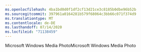 ```yaml
---
ms.openlocfilehash: 4ba1bd0d0f1df2cf13d21ce3c8185b0dbe96b52b
ms.sourcegitcommit: 397961a0164281b579f68064c3bb66c071f374d9
ms.translationtype: MT
ms.contentlocale: de-DE
ms.lasthandoff: 07/14/2020
ms.locfileid: "71138459"
---
```

<span data-ttu-id="2afff-101">Microsoft Windows Media Photo</span><span class="sxs-lookup"><span data-stu-id="2afff-101">Microsoft Windows Media Photo</span></span>